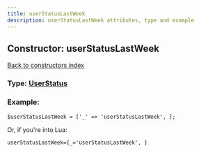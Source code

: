 ```yaml
---
title: userStatusLastWeek
description: userStatusLastWeek attributes, type and example
---
```

## Constructor: userStatusLastWeek  
[Back to constructors index](index.md)






### Type: [UserStatus](../types/UserStatus.md)


### Example:

```
$userStatusLastWeek = ['_' => 'userStatusLastWeek', ];
```  

Or, if you're into Lua:  


```
userStatusLastWeek={_='userStatusLastWeek', }

```


